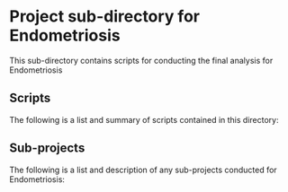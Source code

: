 # Project sub-directory for Endometriosis
This sub-directory contains scripts for conducting the final analysis for Endometriosis

## Scripts
The following is a list and summary of scripts contained in this directory:


## Sub-projects
The following is a list and description of any sub-projects conducted for Endometriosis:
